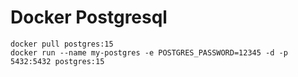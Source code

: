 # Docker Postgresql

```shell
docker pull postgres:15
docker run --name my-postgres -e POSTGRES_PASSWORD=12345 -d -p 5432:5432 postgres:15
```

